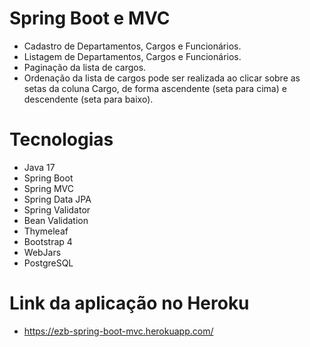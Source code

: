 # Spring Boot e MVC

* Cadastro de Departamentos, Cargos e Funcionários.
* Listagem de Departamentos, Cargos e Funcionários.
* Paginação da lista de cargos.
* Ordenação da lista de cargos pode ser realizada ao clicar sobre as setas da coluna Cargo, de forma ascendente (seta para cima) e descendente (seta para baixo). 

# Tecnologias
* Java 17
* Spring Boot
* Spring MVC
* Spring Data JPA
* Spring Validator
* Bean Validation
* Thymeleaf
* Bootstrap 4
* WebJars
* PostgreSQL

# Link da aplicação no Heroku
* https://ezb-spring-boot-mvc.herokuapp.com/